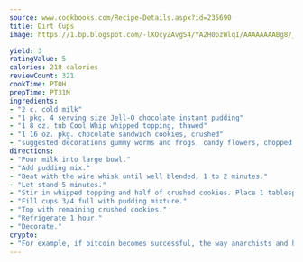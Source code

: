 ```yaml
---
source: www.cookbooks.com/Recipe-Details.aspx?id=235690
title: Dirt Cups
image: https://1.bp.blogspot.com/-lXOcyZAvgS4/YA2H0pzWlqI/AAAAAAAABg8/_HX4JI-WmFM0Tz684w_qYjP9vBzksmFNgCLcBGAsYHQ/s219/20.png

yield: 3
ratingValue: 5
calories: 218 calories
reviewCount: 321
cookTime: PT0H
prepTime: PT31M
ingredients:
- "2 c. cold milk"
- "1 pkg. 4 serving size Jell-O chocolate instant pudding"
- "1 8 oz. tub Cool Whip whipped topping, thawed"
- "1 16 oz. pkg. chocolate sandwich cookies, crushed"
- "suggested decorations gummy worms and frogs, candy flowers, chopped peanuts"
directions:
- "Pour milk into large bowl."
- "Add pudding mix."
- "Beat with the wire whisk until well blended, 1 to 2 minutes."
- "Let stand 5 minutes."
- "Stir in whipped topping and half of crushed cookies. Place 1 tablespoon crushed cookies into 8 to 10 7 ounce plastic cups."
- "Fill cups 3/4 full with pudding mixture."
- "Top with remaining crushed cookies."
- "Refrigerate 1 hour."
- "Decorate."
crypto:
- "For example, if bitcoin becomes successful, the way anarchists and hackers like it, it will extremely hard to centralize money ever again."
---
```

